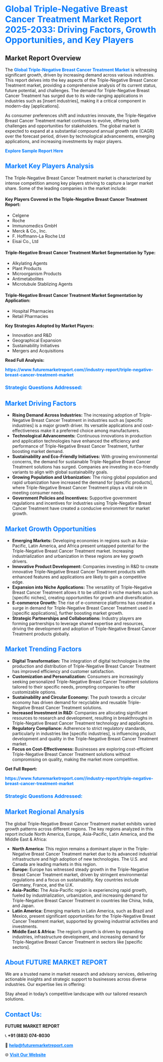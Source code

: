 <h1 style="color: #007BFF;">Global Triple-Negative Breast Cancer Treatment Market Report 2025-2033: Driving Factors, Growth Opportunities, and Key Players</h1>

<section id="overview">
<h2>Market Report Overview</h2>
<p>The <a href="https://www.futuremarketreport.com//industry-report/triple-negative-breast-cancer-treatment-market" style="color: #007BFF; text-decoration: none;"><strong>Global Triple-Negative Breast Cancer Treatment Market</strong></a> is witnessing significant growth, driven by increasing demand across various industries. This report delves into the key aspects of the Triple-Negative Breast Cancer Treatment market, providing a comprehensive analysis of its current status, future potential, and challenges. The demand for Triple-Negative Breast Cancer Treatment has surged due to its wide-ranging applications in industries such as [insert industries], making it a critical component in modern-day [applications].</p>
<p>As consumer preferences shift and industries innovate, the Triple-Negative Breast Cancer Treatment market continues to evolve, offering both challenges and opportunities for stakeholders. The global market is expected to expand at a substantial compound annual growth rate (CAGR) over the forecast period, driven by technological advancements, emerging applications, and increasing investments by major players.</p>
</section>

<section id="overview">
<p><a href="https://www.futuremarketreport.com//request-sample/reportId=53112" style="color: #007BFF; text-decoration: none;"><strong>Explore Sample Report Here</strong></a></p>
</section>

<section id="key-players">
<h2 style="color: #007BFF;">Market Key Players Analysis</h2>
<p>The Triple-Negative Breast Cancer Treatment market is characterized by intense competition among key players striving to capture a larger market share. Some of the leading companies in the market include:</p>
<h4>Key Players Covered in the Triple-Negative Breast Cancer Treatment Report:</h4>
<ul><li>Celgene</li><li>Roche</li><li>Immunomedics GmbH</li><li>Merck &amp; Co., Inc.</li><li>F. Hoffmann-La Roche Ltd</li><li>Eisai Co., Ltd</li></ul>
<h4>Triple-Negative Breast Cancer Treatment Market Segmentation by Type:</h4>
<ul><li>Alkylating Agents</li><li>Plant Products</li><li>Microorganism Products</li><li>Antimetabolites</li><li>Microtubule Stablizing Agents</li></ul>

<h4>Triple-Negative Breast Cancer Treatment Market Segmentation by Application:</h4>
<ul><li>Hospital Pharmacies</li><li>Retail Pharmacies</li></ul>
<p><strong>Key Strategies Adopted by Market Players:</strong></p>
<ul>
<li>Innovation and R&D</li>
<li>Geographical Expansion</li>
<li>Sustainability Initiatives</li>
<li>Mergers and Acquisitions</li>
</ul>
</section>

<section>
<p><strong>Read Full Analysis: </strong></p><a href="https://www.futuremarketreport.com//industry-report/triple-negative-breast-cancer-treatment-market" style="color: #007BFF; text-decoration: none;"><strong>https://www.futuremarketreport.com//industry-report/triple-negative-breast-cancer-treatment-market</strong></a>
<h3 style="color: #007BFF;">Strategic Questions Addressed:</h3>
</section>

<section id="driving-factors">
<h2 style="color: #007BFF;">Market Driving Factors</h2>
<ul>
<li><strong>Rising Demand Across Industries:</strong> The increasing adoption of Triple-Negative Breast Cancer Treatment in industries such as [specific industries] is a major growth driver. Its versatile applications and cost-effectiveness make it a preferred choice among manufacturers.</li>
<li><strong>Technological Advancements:</strong> Continuous innovations in production and application technologies have enhanced the efficiency and performance of Triple-Negative Breast Cancer Treatment, further boosting market demand.</li>
<li><strong>Sustainability and Eco-Friendly Initiatives:</strong> With growing environmental concerns, the demand for sustainable Triple-Negative Breast Cancer Treatment solutions has surged. Companies are investing in eco-friendly variants to align with global sustainability goals.</li>
<li><strong>Growing Population and Urbanization:</strong> The rising global population and rapid urbanization have increased the demand for [specific products], where Triple-Negative Breast Cancer Treatment plays a vital role in meeting consumer needs.</li>
<li><strong>Government Policies and Incentives:</strong> Supportive government regulations and incentives for industries using Triple-Negative Breast Cancer Treatment have created a conducive environment for market growth.</li>
</ul>
</section>

<section id="growth-opportunities">
<h2 style="color: #007BFF;">Market Growth Opportunities</h2>
<ul>
<li><strong>Emerging Markets:</strong> Developing economies in regions such as Asia-Pacific, Latin America, and Africa present untapped potential for the Triple-Negative Breast Cancer Treatment market. Increasing industrialization and urbanization in these regions are key growth drivers.</li>
<li><strong>Innovative Product Development:</strong> Companies investing in R&D to create innovative Triple-Negative Breast Cancer Treatment products with enhanced features and applications are likely to gain a competitive edge.</li>
<li><strong>Expansion into Niche Applications:</strong> The versatility of Triple-Negative Breast Cancer Treatment allows it to be utilized in niche markets such as [specific niches], creating opportunities for growth and diversification.</li>
<li><strong>E-commerce Growth:</strong> The rise of e-commerce platforms has created a surge in demand for Triple-Negative Breast Cancer Treatment used in [specific applications], further boosting market growth.</li>
<li><strong>Strategic Partnerships and Collaborations:</strong> Industry players are forming partnerships to leverage shared expertise and resources, driving the development and adoption of Triple-Negative Breast Cancer Treatment products globally.</li>
</ul>
</section>

<section id="trending-factors">
<h2 style="color: #007BFF;">Market Trending Factors</h2>
<ul>
<li><strong>Digital Transformation:</strong> The integration of digital technologies in the production and distribution of Triple-Negative Breast Cancer Treatment has improved efficiency and customer satisfaction.</li>
<li><strong>Customization and Personalization:</strong> Consumers are increasingly seeking personalized Triple-Negative Breast Cancer Treatment solutions tailored to their specific needs, prompting companies to offer customizable options.</li>
<li><strong>Sustainability and Circular Economy:</strong> The push towards a circular economy has driven demand for recyclable and reusable Triple-Negative Breast Cancer Treatment solutions.</li>
<li><strong>Increased Investment in R&D:</strong> Companies are allocating significant resources to research and development, resulting in breakthroughs in Triple-Negative Breast Cancer Treatment technology and applications.</li>
<li><strong>Regulatory Compliance:</strong> Adherence to strict regulatory standards, particularly in industries like [specific industries], is influencing product development and quality in the Triple-Negative Breast Cancer Treatment market.</li>
<li><strong>Focus on Cost-Effectiveness:</strong> Businesses are exploring cost-efficient Triple-Negative Breast Cancer Treatment solutions without compromising on quality, making the market more competitive.</li>
</ul>
</section>

<section>
<p><strong>Get Full Report: </strong></p><a href="https://www.futuremarketreport.com//industry-report/triple-negative-breast-cancer-treatment-market" style="color: #007BFF; text-decoration: none;"><strong>https://www.futuremarketreport.com//industry-report/triple-negative-breast-cancer-treatment-market</strong></a>
<h3 style="color: #007BFF;">Strategic Questions Addressed:</h3>
</section>


<section id="regional-analysis">
<h2 style="color: #007BFF;">Market Regional Analysis</h2>
<p>The global Triple-Negative Breast Cancer Treatment market exhibits varied growth patterns across different regions. The key regions analyzed in this report include North America, Europe, Asia-Pacific, Latin America, and the Middle East & Africa:</p>
<ul>
<li><strong>North America:</strong> This region remains a dominant player in the Triple-Negative Breast Cancer Treatment market due to its advanced industrial infrastructure and high adoption of new technologies. The U.S. and Canada are leading markets in this region.</li>
<li><strong>Europe:</strong> Europe has witnessed steady growth in the Triple-Negative Breast Cancer Treatment market, driven by stringent environmental regulations and a focus on sustainability. Key countries include Germany, France, and the U.K.</li>
<li><strong>Asia-Pacific:</strong> The Asia-Pacific region is experiencing rapid growth, fueled by industrialization, urbanization, and increasing demand for Triple-Negative Breast Cancer Treatment in countries like China, India, and Japan.</li>
<li><strong>Latin America:</strong> Emerging markets in Latin America, such as Brazil and Mexico, present significant opportunities for the Triple-Negative Breast Cancer Treatment market, supported by growing industrial activities and investments.</li>
<li><strong>Middle East & Africa:</strong> The region’s growth is driven by expanding industries, infrastructure development, and increasing demand for Triple-Negative Breast Cancer Treatment in sectors like [specific sectors].</li>
</ul>
</section>

<footer>
<h2 style="color: #007BFF;">About FUTURE MARKET REPORT</h2>
<p>We are a trusted name in market research and advisory services, delivering actionable insights and strategic support to businesses across diverse industries. Our expertise lies in offering:</p>

<p>Stay ahead in today’s competitive landscape with our tailored research solutions.</p>

<h2 style="color: #007BFF;">Contact Us:</h2>
<p><strong>FUTURE MARKET REPORT</strong></p>
<p>📞 <strong>+91 (883) 074-8030</strong></p>
<p>📧 <strong><a href="mailto:help@futuremarketreport.com" style="color: #007BFF;">help@futuremarketreport.com</a></strong></p>
<p>🌐 <strong><a href="https://www.futuremarketreport.com/" style="color: #007BFF;">Visit Our Website</a></strong></p>
</footer>